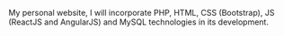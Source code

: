 My personal website, I will incorporate PHP, HTML, CSS (Bootstrap), JS (ReactJS and AngularJS) and MySQL technologies in its development.
